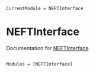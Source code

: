 ```@meta
CurrentModule = NEFTInterface
```

# NEFTInterface

Documentation for [NEFTInterface](https://github.com/numericaleft/NEFTInterface.jl).

```@index
```

```@autodocs
Modules = [NEFTInterface]
```
